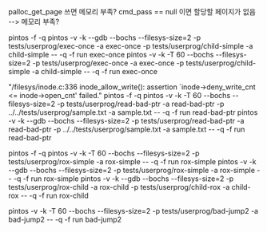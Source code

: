 palloc_get_page 쓰면 메모리 부족? cmd_pass == null 이면 할당할 페이지가 없음 --> 메모리 부족?

pintos -f -q
pintos -v -k --gdb --bochs --filesys-size=2 -p tests/userprog/exec-once -a exec-once -p tests/userprog/child-simple -a child-simple -- -q -f run exec-once
pintos -v -k -T 60 --bochs --filesys-size=2 -p tests/userprog/exec-once -a exec-once -p tests/userprog/child-simple -a child-simple -- -q -f run exec-once

"/filesys/inode.c:336 inode_allow_write(): assertion `inode->deny_write_cnt <= inode->open_cnt' failed."
pintos -f -q
pintos -v -k -T 60 --bochs  --filesys-size=2 -p tests/userprog/read-bad-ptr -a read-bad-ptr -p ../../tests/userprog/sample.txt -a sample.txt -- -q -f run read-bad-ptr
pintos -v -k --gdb --bochs  --filesys-size=2 -p tests/userprog/read-bad-ptr -a read-bad-ptr -p ../../tests/userprog/sample.txt -a sample.txt -- -q -f run read-bad-ptr

pintos -f -q
pintos -v -k -T 60 --bochs  --filesys-size=2 -p tests/userprog/rox-simple -a rox-simple -- -q -f run rox-simple 
pintos -v -k --gdb --bochs  --filesys-size=2 -p tests/userprog/rox-simple -a rox-simple -- -q -f run rox-simple 
pintos -v -k --gdb --bochs  --filesys-size=2 -p tests/userprog/rox-child -a rox-child -p tests/userprog/child-rox -a child-rox -- -q -f run rox-child 


pintos -v -k -T 60 --bochs  --filesys-size=2 -p tests/userprog/bad-jump2 -a bad-jump2 -- -q -f run bad-jump2


